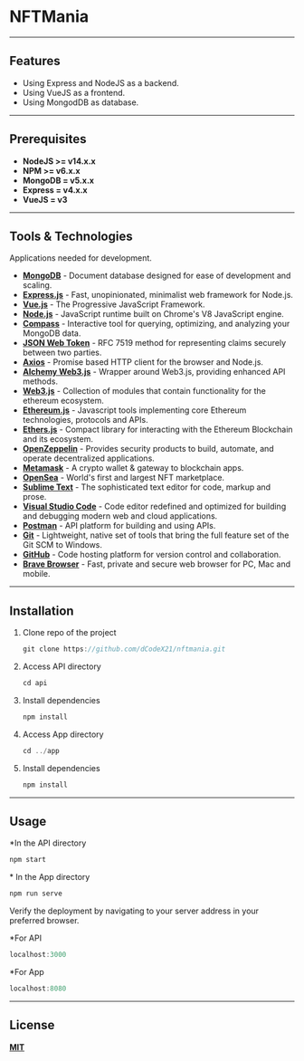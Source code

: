 # NFTMania

***

## Features

- Using Express and NodeJS as a backend.
- Using VueJS as a frontend.
- Using MongodDB as database.

***

## Prerequisites

- **NodeJS >= v14.x.x**
- **NPM >= v6.x.x**
- **MongoDB = v5.x.x**
- **Express = v4.x.x**
- **VueJS = v3**

***

## Tools & Technologies
Applications needed for development.

- [**MongoDB**](https://www.mongodb.com/) - Document database designed for ease of development and scaling.
- [**Express.js**](https://expressjs.com/) - Fast, unopinionated, minimalist web framework for Node.js.
- [**Vue.js**](https://vuejs.org/) - The Progressive JavaScript Framework.
- [**Node.js**](https://nodejs.org/en/) - JavaScript runtime built on Chrome's V8 JavaScript engine.
- [**Compass**](https://www.mongodb.com/products/compass) - Interactive tool for querying, optimizing, and analyzing your MongoDB data.
- [**JSON Web Token**](https://jwt.io/) - RFC 7519 method for representing claims securely between two parties.
- [**Axios**](https://axios-http.com/) - Promise based HTTP client for the browser and Node.js.
- [**Alchemy Web3.js**](https://docs.alchemy.com/alchemy/documentation/alchemy-web3) - Wrapper around Web3.js, providing enhanced API methods.
- [**Web3.js**](https://web3js.readthedocs.io/en/v1.7.3/) - Collection of modules that contain functionality for the ethereum ecosystem.
- [**Ethereum.js**](https://ethereumjs.github.io/) - Javascript tools implementing core Ethereum technologies, protocols and APIs.
- [**Ethers.js**](https://docs.ethers.io/v5/) - Compact library for interacting with the Ethereum Blockchain and its ecosystem.
- [**OpenZeppelin**](https://docs.openzeppelin.com/contracts/4.x/) - Provides security products to build, automate, and operate decentralized applications.
- [**Metamask**](https://metamask.io/) - A crypto wallet & gateway to blockchain apps.
- [**OpenSea**](https://opensea.io/) - World's first and largest NFT marketplace.
- [**Sublime Text**](https://www.sublimetext.com/) - The sophisticated text editor for code, markup and prose.
- [**Visual Studio Code**](https://code.visualstudio.com/) - Code editor redefined and optimized for building and debugging modern web and cloud applications.
- [**Postman**](https://www.postman.com/) - API platform for building and using APIs.
- [**Git**](https://gitforwindows.org/) - Lightweight, native set of tools that bring the full feature set of the Git SCM to Windows.
- [**GitHub**](https://github.com/) - Code hosting platform for version control and collaboration.
- [**Brave Browser**](https://brave.com/) - Fast, private and secure web browser for PC, Mac and mobile.

***

## Installation

1. Clone repo of the project
    ```js
    git clone https://github.com/dCodeX21/nftmania.git
    ```
2. Access API directory
    ```js
    cd api
    ```
3. Install dependencies
    ```js
    npm install
    ```
4. Access App directory
    ```js
    cd ../app
    ```
5. Install dependencies
    ```js
    npm install
    ```
    
***

## Usage

\*In the API directory
```js
npm start
```

\* In the App directory
```js
npm run serve
```
    
Verify the deployment by navigating to your server address in your preferred browser.

\*For API
```js
localhost:3000
```
\*For App
```js
localhost:8080
```

***

## License
[**MIT**](https://github.com/kefranabg/readme-md-generator/blob/master/LICENSE)


